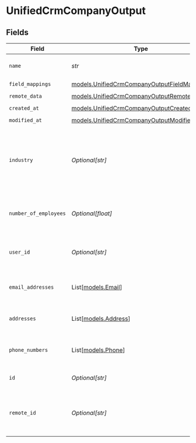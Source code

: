 # UnifiedCrmCompanyOutput


## Fields

| Field                                                                                            | Type                                                                                             | Required                                                                                         | Description                                                                                      |
| ------------------------------------------------------------------------------------------------ | ------------------------------------------------------------------------------------------------ | ------------------------------------------------------------------------------------------------ | ------------------------------------------------------------------------------------------------ |
| `name`                                                                                           | *str*                                                                                            | :heavy_check_mark:                                                                               | The name of the company                                                                          |
| `field_mappings`                                                                                 | [models.UnifiedCrmCompanyOutputFieldMappings](../models/unifiedcrmcompanyoutputfieldmappings.md) | :heavy_check_mark:                                                                               | N/A                                                                                              |
| `remote_data`                                                                                    | [models.UnifiedCrmCompanyOutputRemoteData](../models/unifiedcrmcompanyoutputremotedata.md)       | :heavy_check_mark:                                                                               | N/A                                                                                              |
| `created_at`                                                                                     | [models.UnifiedCrmCompanyOutputCreatedAt](../models/unifiedcrmcompanyoutputcreatedat.md)         | :heavy_check_mark:                                                                               | N/A                                                                                              |
| `modified_at`                                                                                    | [models.UnifiedCrmCompanyOutputModifiedAt](../models/unifiedcrmcompanyoutputmodifiedat.md)       | :heavy_check_mark:                                                                               | N/A                                                                                              |
| `industry`                                                                                       | *Optional[str]*                                                                                  | :heavy_minus_sign:                                                                               | The industry of the company. Authorized values can be found in the Industry enum.                |
| `number_of_employees`                                                                            | *Optional[float]*                                                                                | :heavy_minus_sign:                                                                               | The number of employees of the company                                                           |
| `user_id`                                                                                        | *Optional[str]*                                                                                  | :heavy_minus_sign:                                                                               | The UUID of the user who owns the company                                                        |
| `email_addresses`                                                                                | List[[models.Email](../models/email.md)]                                                         | :heavy_minus_sign:                                                                               | The email addresses of the company                                                               |
| `addresses`                                                                                      | List[[models.Address](../models/address.md)]                                                     | :heavy_minus_sign:                                                                               | The addresses of the company                                                                     |
| `phone_numbers`                                                                                  | List[[models.Phone](../models/phone.md)]                                                         | :heavy_minus_sign:                                                                               | The phone numbers of the company                                                                 |
| `id`                                                                                             | *Optional[str]*                                                                                  | :heavy_minus_sign:                                                                               | The UUID of the company                                                                          |
| `remote_id`                                                                                      | *Optional[str]*                                                                                  | :heavy_minus_sign:                                                                               | The id of the company in the context of the Crm 3rd Party                                        |